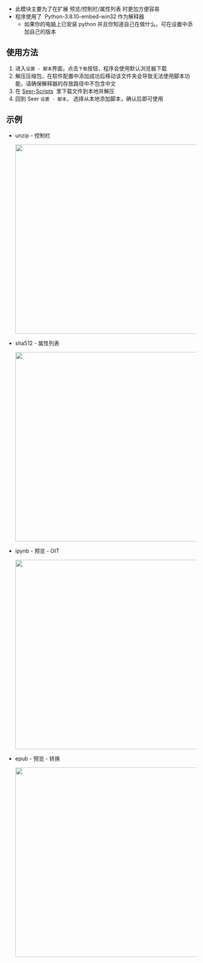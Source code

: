 - 此模块主要为了在扩展 预览/控制栏/属性列表 时更加方便容易
- 程序使用了  Python-3.8.10-embed-win32 作为解释器
  - 如果你的电脑上已安装 python 并且你知道自己在做什么，可在设置中添加自己的版本

## 使用方法

1. 进入`设置 - 脚本`界面，点击`下载`按钮，程序会使用默认浏览器下载
2. 解压压缩包，在软件配置中添加成功后移动该文件夹会导致无法使用脚本功能，请确保解释器的存放路径中不包含中文
3. 在 [Seer-Scripts](https://github.com/ccseer/Seer-Scripts/blob/main/README.md)  里下载文件到本地并解压
4. 回到 Seer `设置 - 脚本`， 选择从本地添加脚本，确认后即可使用

## 示例

- unzip - 控制栏

  <img src="https://raw.githubusercontent.com/wiki/ccseer/Seer/res/2022-12-25-18-48-48.png" width="500">

- sha512 - 属性列表

  <img src="https://raw.githubusercontent.com/wiki/ccseer/Seer/res/2022-12-25-18-53-01.png" width="500">

- ipynb - 预览 - OIT

  <img src="https://raw.githubusercontent.com/wiki/ccseer/Seer/res/2022-12-28-15-06-41.png" width="500">

- epub - 预览 - 转换

  <img src="https://raw.githubusercontent.com/wiki/ccseer/Seer/res/2022-12-28-21-38-33.png" width="500">

​
